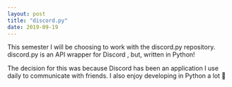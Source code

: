 ```yaml
---
layout: post
title: "discord.py"
date: 2019-09-19
---
```

This semester I will be choosing to work with the discord.py repository.
discord.py is an API wrapper for Discord , but, written in Python!

The decision for this was because Discord has been an application I use daily to communicate with friends. I also enjoy developing in Python a lot 🙂
